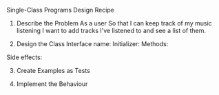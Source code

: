 
Single-Class Programs Design Recipe

1. Describe the Problem
As a user
So that I can keep track of my music listening
I want to add tracks I've listened to and see a list of them.

2. Design the Class Interface
name: 
Initializer: 
Methods:

Side effects:

<!-- The interface of a class includes:

The name of the class.
The design of its initializer and the parameters it takes.
The design of its public methods, including:
Their names and purposes
What parameters they take and the data types.
What they return and that data type
Any other side effects they might have.
Steps 3 and 4 then operate as a cycle. -->

3. Create Examples as Tests

<!-- These are examples of the class being used with different initializer arguments, method calls, and how it should behave.

For complex challenges you might want to come up with a list of examples first and then test-drive them one by one. For simpler ones you might just dive straight into writing a test for the first example you want to address. -->

4. Implement the Behaviour
